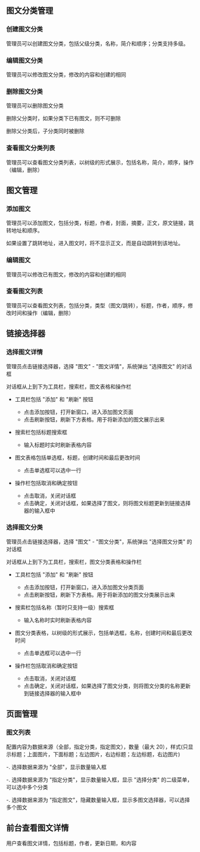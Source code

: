 ## 图文分类管理

### 创建图文分类

管理员可以创建图文分类，包括父级分类，名称，简介和顺序；分类支持多级。

### 编辑图文分类

管理员可以修改图文分类，修改的内容和创建的相同

### 删除图文分类

管理员可以删除图文分类

删除父分类时，如果分类下已有图文，则不可删除

删除父分类后，子分类同时被删除

### 查看图文分类列表

管理员可以查看图文分类列表，以树级的形式展示，包括名称，简介，顺序，操作（编辑，删除）

## 图文管理

### 添加图文

管理员可以添加图文，包括分类，标题，作者，封面，摘要，正文，原文链接，跳转地址和顺序。

如果设置了跳转地址，进入图文时，将不显示正文，而是自动跳转到该地址。

### 编辑图文

管理员可以修改已有图文，修改的内容和创建的相同

### 查看图文列表

管理员可以查看图文列表，包括分类，类型（图文/跳转），标题，作者，顺序，修改时间和操作（编辑，删除）

## 链接选择器

### 选择图文详情

管理员点击链接选择器，选择 "图文" - "图文详情"，系统弹出 "选择图文" 的对话框

对话框从上到下为工具栏，搜索栏，图文表格和操作栏

- 工具栏包括 "添加" 和 "刷新" 按钮
  - 点击添加按钮，打开新窗口，进入添加图文页面
  - 点击刷新按钮，刷新下方表格。用于将新添加的图文展示出来


- 搜索栏包括标题搜索框
  - 输入标题时实时刷新表格内容


- 图文表格包括单选框，标题，创建时间和最后更改时间
  - 点击单选框可以选中一行


- 操作栏包括取消和确定按钮
  - 点击取消，关闭对话框
  - 点击确定，关闭对话框，如果选择了图文，则将图文标题更新到链接选择器的输入框中

### 选择图文分类

管理员点击链接选择器，选择 "图文" - "图文分类"，系统弹出 "选择图文分类" 的对话框

对话框从上到下为工具栏，搜索栏，图文分类表格和操作栏

- 工具栏包括 "添加" 和 "刷新" 按钮
  - 点击添加按钮，打开新窗口，进入添加图文分类页面
  - 点击刷新按钮，刷新下方表格。用于将新添加的图文分类展示出来


- 搜索栏包括名称（暂时只支持一级）搜索框
  - 输入名称时实时刷新表格内容


- 图文分类表格，以树级的形式展示，包括单选框，名称，创建时间和最后更改时间
  - 点击单选框可以选中一行


- 操作栏包括取消和确定按钮
  - 点击取消，关闭对话框
  - 点击确定，关闭对话框，如果选择了图文分类，则将图文分类的名称更新到链接选择器的输入框中

## 页面管理

### 图文列表

配置内容为数据来源（全部，指定分类，指定图文），数量（最大 20），样式(只显示标题；上面图片，下面标题；左边图片，右边标题；左边标题，右边图片)

-. 选择数据来源为 "全部"，显示数量输入框

-. 选择数据来源为 "指定分类"，显示数量输入框，显示 "选择分类" 的二级菜单，可以选中多个分类

-. 选择数据来源为 "指定图文"，隐藏数量输入框，显示多图文选择器，可以选择多个图文

## 前台查看图文详情

用户查看图文详情，包括标题，作者，更新日期，和内容
